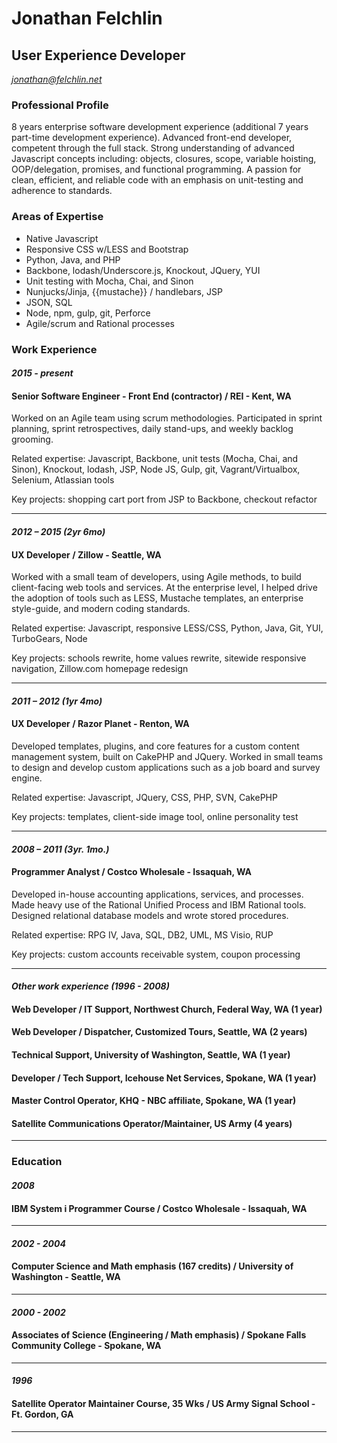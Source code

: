 # Jonathan Felchlin
## User Experience Developer
*jonathan@felchlin.net*

### Professional Profile
8 years enterprise software development experience (additional 7 years part-time development experience).
Advanced front-end developer, competent through the full stack.
Strong understanding of advanced Javascript concepts including: objects, closures, scope, variable hoisting, OOP/delegation, promises, and functional programming.
A passion for clean, efficient, and reliable code with an emphasis on unit-testing and adherence to standards.

### Areas of Expertise
* Native Javascript
* Responsive CSS w/LESS and Bootstrap
* Python, Java, and PHP
* Backbone, lodash/Underscore.js, Knockout, JQuery, YUI
* Unit testing with Mocha, Chai, and Sinon
* Nunjucks/Jinja, {{mustache}} / handlebars, JSP
* JSON, SQL
* Node, npm, gulp, git, Perforce
* Agile/scrum and Rational processes

### Work Experience

#### *2015 - present*
#### Senior Software Engineer - Front End (contractor) / REI - Kent, WA

Worked on an Agile team using scrum methodologies. Participated in sprint planning, sprint retrospectives, daily stand-ups, and weekly backlog grooming.

Related expertise: Javascript, Backbone, unit tests (Mocha, Chai, and Sinon), Knockout, lodash, JSP, Node JS, Gulp, git, Vagrant/Virtualbox, Selenium, Atlassian tools

Key projects: shopping cart port from JSP to Backbone, checkout refactor

***

#### *2012 – 2015 (2yr 6mo)*
#### UX Developer / Zillow - Seattle, WA

Worked with a small team of developers, using Agile methods, to build client-facing web tools and services. At the enterprise level, I helped drive the adoption of tools such as LESS, Mustache templates, an enterprise style-guide, and modern coding standards.

Related expertise: Javascript, responsive LESS/CSS, Python, Java, Git, YUI, TurboGears, Node

Key projects: schools rewrite, home values rewrite, sitewide responsive navigation, Zillow.com homepage redesign

***

#### *2011 – 2012 (1yr 4mo)*
#### UX Developer / Razor Planet - Renton, WA

Developed templates, plugins, and core features for a custom content management system, built on CakePHP and JQuery. Worked in small teams to design and develop custom applications such as a job board and survey engine.

Related expertise: Javascript, JQuery, CSS, PHP, SVN, CakePHP

Key projects: templates, client-side image tool, online personality test

***

#### *2008 – 2011 (3yr. 1mo.)*
#### Programmer Analyst / Costco Wholesale - Issaquah, WA

Developed in-house accounting applications, services, and processes. Made heavy use of the Rational Unified Process and IBM Rational tools. Designed relational database models and wrote stored procedures.

Related expertise: RPG IV, Java, SQL, DB2, UML, MS Visio, RUP

Key projects: custom accounts receivable system, coupon processing

***

#### *Other work experience (1996 - 2008)*
#### Web Developer / IT Support, Northwest Church, Federal Way, WA (1 year)
#### Web Developer / Dispatcher, Customized Tours, Seattle, WA (2 years)
#### Technical Support, University of Washington, Seattle, WA (1 year)
#### Developer / Tech Support, Icehouse Net Services, Spokane, WA (1 year)
#### Master Control Operator, KHQ - NBC affiliate, Spokane, WA (1 year)
#### Satellite Communications Operator/Maintainer, US Army (4 years)

***

### Education

#### *2008*
#### IBM System i Programmer Course / Costco Wholesale - Issaquah, WA

***

#### *2002 - 2004*
#### Computer Science and Math emphasis (167 credits) / University of Washington - Seattle, WA

***

#### *2000 - 2002*
#### Associates of Science (Engineering / Math emphasis) / Spokane Falls Community College - Spokane, WA

***

#### *1996*
#### Satellite Operator Maintainer Course, 35 Wks / US Army Signal School - Ft. Gordon, GA

***
